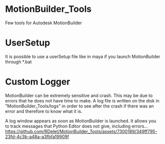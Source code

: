 # MotionBuilder_Tools
Few tools for Autodesk MotionBuilder

# UserSetup
It is possible to use a userSetup file like in maya if you launch MotionBuilder through *.bat

# Custom Logger
MotionBuilder can be extremely sensitive and crash. This may be due to errors that he does not have time to make.
A log file is written on the disk in "MotionBuilder_Tools/logs" in order to see after the crash if there was an error and therefore to know what it is.

A log window appears as soon as MotionBuilder is launched. It allows you to track messages that Python Editor does not give, including errors...
https://github.com/RDelet/MotionBuilder_Tools/assets/7300189/349ff795-23fd-4c3b-a48a-a3fbfa19909f

